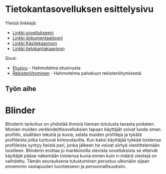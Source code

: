 # Tietokantasovelluksen esittelysivu

Yleisiä linkkejä:

* [Linkki sovellukseeni](http://ollisami.users.cs.helsinki.fi/tietokanta_ht/)
* [Linkki dokumentaatiooni](https://github.com/ollisami/Tsoha-Bootstrap/blob/master/doc/Dokumentaatio.pdf)
* [Linkki Käsitekaavioon](https://github.com/ollisami/Tsoha-Bootstrap/blob/master/doc/k%C3%A4sitekaavio.png)
* [Linkki tietokantakaavioon](https://github.com/ollisami/Tsoha-Bootstrap/blob/master/doc/tietokantakaavio.png)

Sivut:
* [Etusivu](http://ollisami.users.cs.helsinki.fi/tietokanta_ht/etusivu) - Hahmotelma etusivusta
* [Rekisteröityminen](http://ollisami.users.cs.helsinki.fi/tietokanta_ht/rekisteroidy) - Hahmotelma palveluun rekisteröitymisestä 

## Työn aihe

# Blinder

Blinderin tarkoitus on yhdistää ihmisiä hieman totutusta tavasta poiketen. Monien muiden verkkodeittisovelluksien tapaan käyttäjät voivat luoda oman profiilin, sisältäen tekstiä ja kuvia, selata muiden profiileja ja tykätä profiileista jotka tuntuvat kiinnostavilta. Kun kaksi käyttäjää tykkää toistensa profiileista syntyy heistä pari, jonka jälkeen he voivat siirtyä viestittelemään toisilleen. Blinderin erottaa jo markkinoilla olevista sovelluksista se etteivät käyttäjät pääse näkemään toistensa kuvia ennen kuin n-määrä viestejä on vaihdettu. Tämän seurauksena tutustuminen perustuu ulkonäön sijaan ennemmin vastapuolen luonteeseen ja persoonallisuuksiin.
